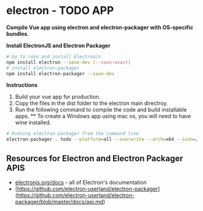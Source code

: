# electron - TODO APP

**Compile Vue app using electron and electron-packager with OS-specific bundles.**

**Install ElectronJS and Electron Packager**

```bash
# Go to repo and install ElectronJs
npm install electron --save-dev [--save-exact]
# install electron-packager
npm install electron-packager --save-dev
```

**Instructions**

1. Build your vue app for production.
2. Copy the files in the dist folder to the electron main directroy. 
3. Run the following command to compile the code and build installable apps. 
** To create a Windows app using mac os, you will need to have wine installed.

```bash
# Running electron-packager from the command line 
electron-packager . todo --platform=all --overwrite --arch=x64 --icon=/img/logo.icns --prune=true --out=release-builds
```

## Resources for Electron and Electron Packager APIS 

- [electronjs.org/docs](https://electronjs.org/docs) - all of Electron's documentation
- [https://github.com/electron-userland/electron-packager] (https://github.com/electron-userland/electron-packager/blob/master/docs/api.md)